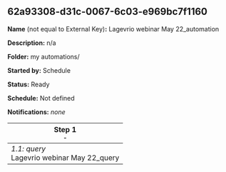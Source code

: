 ## 62a93308-d31c-0067-6c03-e969bc7f1160

**Name** (not equal to External Key)**:** Lagevrio webinar May 22_automation

**Description:** n/a

**Folder:** my automations/

**Started by:** Schedule

**Status:** Ready

**Schedule:** Not defined

**Notifications:** _none_


| Step 1<br>_<small>-</small>_ |
| --- |
| _1.1: query_<br>Lagevrio webinar May 22_query |
